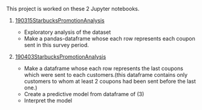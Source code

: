 This project is worked on these 2 Jupyter notebooks.

1.  [190315StarbucksPromotionAnalysis](https://kudojp.github.io/StarbucksPromotionAnalysis-2019/190315StarbucksPromotionAnalysis)

    - Exploratory analysis of the dataset
    - Make a pandas-dataframe whose each row represents each coupon sent in this survey period.

2.  [190403StarbucksPromotionAnalysis](https://kudojp.github.io/StarbucksPromotionAnalysis-2019/190403StarbucksPromotionAnalysis)

    - Make a dataframe whose each row represents the last coupons which were sent to each customers.(this dataframe contains only customers to whom at least 2 coupons had been sent before the last one.)
    - Create a predictive model from dataframe of (3)
    - Interpret the model
